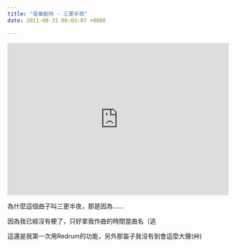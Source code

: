 ```yaml
---
title: "音樂創作 - 三更半夜"
date: 2011-08-31 00:03:07 +0800

---
```

<p><iframe width="500" height="345" src="http://www.youtube.com/embed/dZGiWv2k_ig" frameborder="0" allowfullscreen=""></iframe></p><p>為什麼這個曲子叫三更半夜，那是因為&hellip;&hellip;</p><p>因為我已經沒有梗了，只好拿我作曲的時間當曲名（逃</p><p>這還是我第一次用Redrum的功能，另外那笛子我沒有到會這麼大聲(艸)</p>
